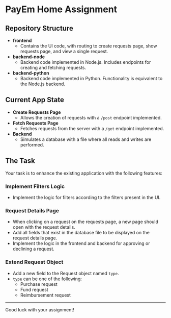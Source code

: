 # PayEm Home Assignment

## Repository Structure
- **frontend**
  - Contains the UI code, with routing to create requests page, show requests page, and view a single request.
- **backend-node**
  - Backend code implemented in Node.js. Includes endpoints for creating and fetching requests.
- **backend-python**
  - Backend code implemented in Python. Functionality is equivalent to the Node.js backend.

## Current App State
- **Create Requests Page**
  - Allows the creation of requests with a `/post` endpoint implemented.
- **Fetch Requests Page**
  - Fetches requests from the server with a `/get` endpoint implemented.
- **Backend**
  - Simulates a database with a file where all reads and writes are performed.

## The Task
Your task is to enhance the existing application with the following features:

### Implement Filters Logic
- Implement the logic for filters according to the filters present in the UI.

### Request Details Page
- When clicking on a request on the requests page, a new page should open with the request details.
- Add all fields that exist in the database file to be displayed on the request details page.
- Implement the logic in the frontend and backend for approving or declining a request.

### Extend Request Object
- Add a new field to the Request object named `type`.
- `type` can be one of the following:
  - Purchase request
  - Fund request
  - Reimbursement request

---

Good luck with your assignment!
